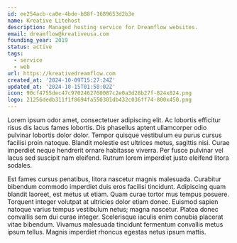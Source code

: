 ```yaml
---
id: ee254acb-ca0e-4bde-b88f-1689653d2b3e
name: Kreative Litehost
description: Managed hosting service for Dreamflow websites.
email: dreamflow@kreativeusa.com
founding_year: 2019
status: active
tags:
  - service
  - web
url: https://kreativedreamflow.com
created_at: '2024-10-09T15:27:24Z'
updated_at: '2024-10-15T01:58:02Z'
icon: 90cf4755dec47c9702462760087c2e0a3d28b27f-824x824.png
logo: 21256dedb311f1f8694fa550301db432c036ff74-800x450.png
---
```


Lorem ipsum odor amet, consectetuer adipiscing elit. Ac lobortis efficitur risus dis lacus fames lobortis. Dis phasellus aptent ullamcorper odio pulvinar lobortis dolor dolor. Tempor quisque vestibulum eu purus cursus facilisi proin natoque. Blandit molestie est ultrices metus, sagittis nisi. Curae imperdiet neque hendrerit ornare habitasse viverra. Per fusce pulvinar vel lacus sed suscipit nam eleifend. Rutrum lorem imperdiet justo eleifend litora sodales.

Est fames cursus penatibus, litora nascetur magnis malesuada. Curabitur bibendum commodo imperdiet duis eros facilisi tincidunt. Adipiscing quam blandit laoreet, est metus ut etiam. Quam curae tortor mus tempus posuere. Torquent integer volutpat at ultricies dolor etiam donec. Euismod sapien natoque varius tempus vestibulum netus; magna nascetur. Platea donec convallis sem dui curae integer. Scelerisque iaculis enim conubia placerat vitae bibendum. Vivamus malesuada tincidunt fermentum convallis metus ipsum tellus. Magnis imperdiet rhoncus egestas netus ipsum mattis.